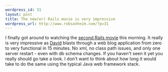 ```yaml
--- 
wordpress_id: 31
layout: post
title: The new(er) Rails movie is very impressive
wordpress_url: http://www.robsanheim.com/?p=31
---
```

I finally got around to watching the <a href="http://www.loudthinking.com/arc/000478.html">second Rails movie</a> this morning.  It really is very impressive as <a href="http://www.loudthinking.com">David</a> blasts through a web blog application from zero to very functional in 15 minutes.  No xml, no class path issues, and only one server restart - even with db schema changes.   If you haven't seen it yet you really should go take a look.  I don't want to think about how long it would take to do the same using the typical Java web framework stack.
